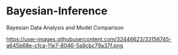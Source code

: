 # Bayesian-Inference
Bayesian Data Analysis and Model Comparison 

https://user-images.githubusercontent.com/32446623/33156745-a645b68e-cfca-11e7-8046-5a9cbc79a37f.png

